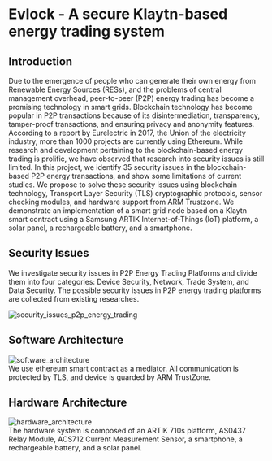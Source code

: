 # Evlock - A secure Klaytn-based energy trading system

## Introduction

 Due to the emergence of people who can generate their own energy from Renewable Energy Sources (RESs), and the problems of central management overhead, peer-to-peer (P2P) energy trading has become a promising technology in smart grids. Blockchain technology has become popular in P2P transactions because of its disintermediation, transparency, tamper-proof transactions, and ensuring privacy and anonymity features. According to a report by Eurelectric in 2017, the Union of the electricity industry, more than 1000 projects are currently using Ethereum. While research and development pertaining to the blockchain-based energy trading is prolific, we have observed that research into security issues is still limited. In this project, we identify 35 security issues in the blockchain-based P2P energy transactions, and show some limitations of current studies. We propose to solve these security issues using blockchain technology, Transport Layer Security (TLS) cryptographic protocols, sensor checking modules, and hardware support from ARM Trustzone. We demonstrate an implementation of a smart grid node based on a Klaytn smart contract using a Samsung ARTIK Internet-of-Things (IoT) platform, a solar panel, a rechargeable battery, and a smartphone.

## Security Issues

 We investigate security issues in P2P Energy Trading Platforms and divide them into four categories: Device Security, Network, Trade System, and Data Security. The possible security issues in P2P energy trading platforms are collected from existing researches.

![security_issues_p2p_energy_trading](https://github.com/klaytn-hackathon/Evlock/blob/master/pictures/security_issues.png)


## Software Architecture

![software_architecture](https://github.com/klaytn-hackathon/Evlock/blob/master/pictures/software_architecture.PNG)  
We use ethereum smart contract as a mediator. All communication is protected by TLS, and device is guarded by ARM TrustZone.

## Hardware Architecture

![hardware_architecture](https://github.com/klaytn-hackathon/Evlock/blob/master/pictures/hardware_architecture.png)  
The hardware system is composed of an ARTIK 710s platform, AS0437 Relay Module, ACS712 Current Measurement Sensor, a smartphone, a rechargeable battery, and a solar panel.
